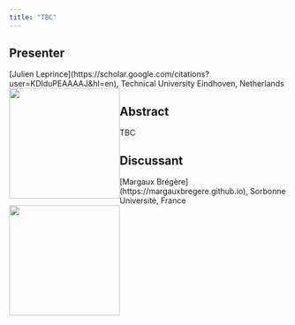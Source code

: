 ```yaml
---
title: "TBC"
---
```


## Presenter

<div class = "figure">
[Julien Leprince](https://scholar.google.com/citations?user=KDlduPEAAAAJ&hl=en), Technical University Eindhoven, Netherlands
<img src="/img/leprince.png"  width=200px height=200px style="float:left">
</div>

## Abstract

TBC

## Discussant

<div class = "figure">
[Margaux Brégère](https://margauxbregere.github.io), Sorbonne Université, France
<img src=/img/margaux.png  width=200px height=200px style="float:left">
</div>

